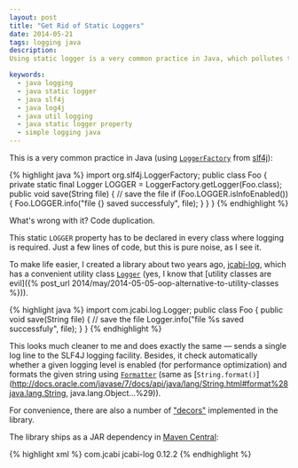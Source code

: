 ```yaml
---
layout: post
title: "Get Rid of Static Loggers"
date: 2014-05-21
tags: logging java
description:
Using static logger is a very common practice in Java, which pollutes the code and is a noise, which can easily be eliminated by using jcabi-log

keywords:
  - java logging
  - java static logger
  - java slf4j
  - java log4j
  - java util logging
  - java static logger property
  - simple logging java
---
```


This is a very common practice in Java (using [`LoggerFactory`](http://www.slf4j.org/apidocs/org/slf4j/LoggerFactory.html) from [slf4j](http://www.slf4j.org/)):

{% highlight java %}
import org.slf4j.LoggerFactory;
public class Foo {
  private static final Logger LOGGER =
    LoggerFactory.getLogger(Foo.class);
  public void save(String file) {
    // save the file
    if (Foo.LOGGER.isInfoEnabled()) {
      Foo.LOGGER.info("file {} saved successfuly", file);
    }
  }
}
{% endhighlight %}

What's wrong with it? Code duplication.

This static `LOGGER` property has to be declared in every class where logging is required. Just a few lines of code, but this is pure noise, as I see it.

To make life easier, I created a library about two years ago, [jcabi-log](http://log.jcabi.com), which has a convenient utility class [`Logger`](http://log.jcabi.com/apidocs-0.12.2/com/jcabi/log/Logger.html) (yes, I know that [utility classes are evil]({% post_url 2014/may/2014-05-05-oop-alternative-to-utility-classes %})).

{% highlight java %}
import com.jcabi.log.Logger;
public class Foo {
  public void save(String file) {
    // save the file
    Logger.info("file %s saved successfuly", file);
  }
}
{% endhighlight %}

This looks much cleaner to me and does exactly the same &mdash; sends a single log line to the SLF4J logging facility. Besides, it check automatically whether a given logging level is enabled (for performance optimization) and formats the given string using [`Formatter`](http://docs.oracle.com/javase/7/docs/api/java/util/Formatter.html) (same as [`String.format()`](http://docs.oracle.com/javase/7/docs/api/java/lang/String.html#format%28java.lang.String, java.lang.Object...%29)).

For convenience, there are also a number of ["decors"](http://log.jcabi.com/decors.html) implemented in the library.

The library ships as a JAR dependency in [Maven Central](http://repo1.maven.org/maven2/com/jcabi/jcabi-log):

{% highlight xml %}
<dependency>
  <groupId>com.jcabi</groupId>
  <artifactId>jcabi-log</artifactId>
  <version>0.12.2</version>
</dependency>
{% endhighlight %}
